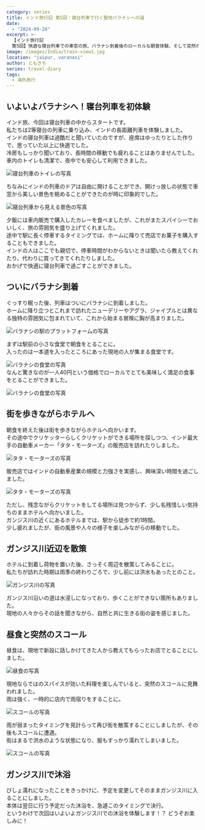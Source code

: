 ```yaml
---
category: series
title: インド旅行記 第5回：寝台列車で行く聖地バラナシへの道
date:
  - "2024-09-28"
excerpt: >-
  【インド旅行記
  第5回】快適な寝台列車での車窓の旅、バラナシ到着後のローカルな朝食体験、そして突然のスコールまで。インドの日常と非日常が交差する街での最初の1日。ガンジス川での沐浴を前に期待が高まる聖地バラナシでの冒険。
image: /images/India/train-view1.jpg
location: "jaipur, varanasi"
author: ともきち
series: travel-diary
tags:
  - 海外旅行
---
```


## いよいよバラナシへ！寝台列車を初体験

インド旅、今回は寝台列車の中からスタートです。  
私たちは2等寝台の列車に乗り込み、インドの長距離列車を体験しました。  
インドの寝台列車は過酷だと聞いていたのですが、座席はゆったりとした作りで、思っていた以上に快適でした。  
冷房もしっかり聞いており、長時間の移動でも疲れることはありませんでした。  
車内のトイレも清潔で、夜中でも安心して利用できました。

![寝台列車のトイレの写真](/images/India/train-toilet2.jpg)

ちなみにインドの列車のドアは自由に開けることができ、開けっ放しの状態で車窓から美しい景色を眺めることができたのが時に印象的でした。

![寝台列車から見える景色の写真](/images/India/train-view1.jpg)

夕飯には車内販売で購入したカレーを食べましたが、これがまたスパイシーでおいしく、旅の雰囲気を盛り上げてくれました。  
途中で駅に長く停車するタイミングでは、ホームに降りて売店でお菓子を購入することもできました。  
インドの人はここでも親切で、停車時間がわからないときは聞いたら教えてくれたり、代わりに買ってきてくれたりしました。  
おかげで快適に寝台列車で過ごすことができました。

## ついにバラナシ到着

ぐっすり眠った後、列車はついにバラナシに到着しました。  
ホームに降り立つとこれまで訪れたニューデリーやアグラ、ジャイプルとは異なる独特の雰囲気に包まれていて、これから始まる冒険に胸が高まりました。

![バラナシの駅のプラットフォームの写真](/images/India/varanasi-station.jpg)

まずは駅前の小さな食堂で朝食をとることに。  
入ったのは一本道を入ったところにあった現地の人が集まる食堂です。

![バラナシの食堂の写真](/images/India/varanasi-morning-shop.jpg)  
なんと驚きなのが一人40円という価格でローカルでとても美味しく満足の食事をとることができました。

![バラナシの食堂の写真](/images/India/varanasi-morning.jpg)

## 街を歩きながらホテルへ

朝食を終えた後は街を歩きながらホテルへ向かいます。  
その途中でクリケッターらしくクリケットができる場所を探しつつ、インド最大手の自動車メーカー「タタ・モーターズ」の販売店を訪れたりしました。

![タタ・モーターズの写真](/images/India/tata-motors-car-shop.jpg)

販売店ではインドの自動車産業の規模と力強さを実感し、興味深い時間を過ごしました。

![タタ・モーターズの写真](/images/India/tata-motors-car-shop2.jpg)

ただし、残念ながらクリケットをしてる場所は見つからず、少し名残惜しい気持ちのままホテルへ向かいました。  
ガンジス川の近くにあるホテルまでは、駅から徒歩で約1時間。  
少し疲れましたが、街の風景や人々の様子を楽しみながらの移動でした。

## ガンジス川近辺を散策

ホテルに到着し荷物を置いた後、さっそく周辺を散策してみることに。  
私たちが訪れた時期は雨季の終わりごろで、少し前には洪水もあったとのこと。

![ガンジス川の写真](/images/India/ganga-view-from-the-hotel.jpg)

ガンジス川沿いの道は水浸しになっており、歩くことができない箇所もありました。  
現地の人々からその話を聞きながら、自然と共に生きる街の姿を感じました。

## 昼食と突然のスコール

昼食は、現地で新設に話しかけてきた人から教えてもらったお店でとることにしました。

![昼食の写真](/images/India/varanasi-lunch.jpg)

現地ならではのスパイスが効いた料理を楽しんでいると、突然のスコールに見舞われました。  
雨は強く、一時的に店内で雨宿りをすることに。

![スコールの写真](/images/India/squall1.jpg)

雨が弱まったタイミングを見計らって再び街を散策することにしましたが、その後もスコールに遭遇。  
街はまるで洪水のような状態になり、服もすっかり濡れてしまいました。

![スコールの写真](/images/India/squall2.jpg)

## ガンジス川で沐浴

びしょ濡れになったことをきっかけに、予定を変更してそのままガンジス川に入ることにしました。  
本体は翌日に行う予定だった沐浴を、急遽このタイミングで決行。  
というわけで次回はいよいよガンジス川での沐浴を体験します！？
どうぞお楽しみに！
